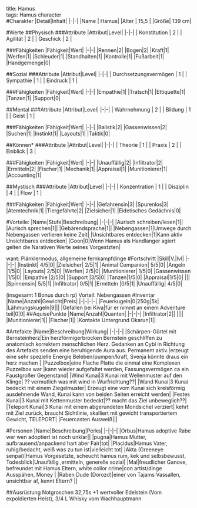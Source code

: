 title: Hamus  
tags: Hamus character  
#Charakter
|Detail|Inhalt|
|-|-|
|Name | Hamus|
|Alter | 15,5 |
|Größe| 139 cm|


#Werte
##Physisch
###Attribute
|Attribut|Level|
|-|-|
| Konstitution | 2 |
| Agilität | 2 |
| Geschick | 2 |

###Fähigkeiten
|Fähigkeit|Wert|
|-|-|
|Rennen|2|
|Bogen|2|
|Kraft|1|
|Werfen|1|
|Schleuder|1|
|Standhalten|1|
|Kontrolle|1|
|Fußarbeit|1|
|Handgemenge|0|


##Sozial
###Attribute 
|Attribut|Level|
|-|-|
| Durchsetzungsvermögen | 1 |
| Sympathie | 1 |
| Eindruck | 1 |


###Fähigkeiten
|Fähigkeit|Wert|
|-|-|
|Empathie|1|
|Tratsch|1|
|Ettiquette|1|
|Tanzen|1|
|Support|0|



##Mental
###Attribute 
|Attribut|Level|
|-|-|
| Wahrnehmung | 2 |
| Bildung | 1 |
| Geist | 1 |


###Fähigkeiten
|Fähigkeit|Wert|
|-|-|
|Balistik|2|
|Gassenwissen|2|
|Suchen|1|
|Instinkt|1|
|Layouts|1|
|Taktik|0|

##Können*
###Attribute 
|Attribut|Level|
|-|-|
| Theorie | 1 |
| Praxis | 2 |
| Einblick | 3 |

###Fähigkeiten
|Fähigkeit|Wert|
|-|-|
|Unauffällig|2|
|Infiltrator|2|
|Ermitteln|2|
|Fischer|1|
|Mechanik|1|
|Appraisal|1|
|Munitionierer|1|
|Accounting|1|

##Mystisch
###Attribute 
|Attribut|Level|
|-|-|
| Konzentration | 1 |
| Disziplin | 4 |
| Flow | 1 |


###Fähigkeiten
|Fähigkeit|Wert|
|-|-|
|Gefahrensin|3|
|Spurenlos|3|
|Atemtechnik|1|
|Tiergefährte|2|
|Zielsicher|1|
|Eidetisches Gedächnis|0|

#Vorteile:
|Name|Stufe|Beschreibung|
|-|-|-|
|Aurisch schreiben/lesen|1||
|Aurisch sprechen|1||
|Gebärendsprache|1||
|Nebengassen|1|Umwege durch Nebengassen verlieren keine Zeit|
|Unsichtbares entdecken|1|Kann aktiv Unsichtbares entdecken|
|Goon|0|Wenn Hamus als Handlanger agiert gelten die Narativen Werte seines Vorgestzten|

want: Plänklermodus, allgemeine fernkampfdinge
#Fortschritt
|Skill|V.|lvl|
|-|-|-|
|Instinkt| 4/5|0|
|Zielsicher| 2/5|1|
|Animal Companion| 5/5|0|
|Angeln |1/5|0|
|Layouts| 2/5|0|
|Werfen| 2/5|0|
|Munitionierer| 1/5|0|
|Gassenwissen |1/5|0|
|Empathie |2/5|0|
|Support |3/5|0|
|Tanzen|1/5|0|
|Appraisal|1/5|0|
|||
|Spinnensin| 5/5|1|
|Infiltrator| 0/5|1|
|Ermitteln |0/5|1|
|Unauffällig| 4/5|0|

(insgesamt 1 Bonus durch rp) Vorteil: Nebengassen 
#Inventar
|Name|Anzahl|Gewicht|Preis|
|-|-|-|-|
|Feuerkugeln|0|250g|5k|
|Lähmungskugeln|9|||
|Gefallen bei Kiva|für er nimmt an einem Adventure teil|0|0|
##AquisePunkte
|Name|Anzahl|Quanten|
|-|-|-|
|Infiltrator|2||
||||
|Munitionierer|1||
|Fischer|1||
|Kontakte Untergrund Okarun|1||



#Artefakte
|Name|Beschreibung|Wirkung|
|-|-|-|
|Schärpen-Gürtel mit Bernsteinherz|Ein herzförmigerbrocken Bernstein geschliffen zu anatomisch korrektem menschlichen Herz. Gedanken an Cybi in Richtung des Artefakts senden eine beruhigende Aura aus. Permanent aktiv.|erzeugt eine sehr spezielle Energie Beleben/pumpen/kraft, Svenja könnte draus ein herz machen |
|Puzzelbox|eine Flache Platte die einmal eine Komplexen Puzzelbox war |kann wieder aufgefaltet werden, Fassungsvermögen ca ein Faustgroßer Gegenstand|
|Wind Kunai|3 Kunai mit Wellenmuster auf den Klinge| ?? vermutlich was mit wind in Wurfrichtung??|
|Wand Kunai|3 Kunai bedeckt mit einem Ziegelmuster| Erzeugt eine vom Kunai sich kreisförmig ausdehnende Wand, Kunai kann von beiden Seiten erreicht werden|
|Festes Kunai|3 Kunai mit Kettenmuster bedeckt|?? macht das Ziel unbeweglich??|
|Teleport Kunai|3 Kunai mit einem abgerundeten Mondsichel verziert| kehrt mit Ziel zurück, braucht Sichtlinie, skalliert mit gewicht transportiertem Gewicht, TELEPORT|
|Feuercasten Ausweiß|||

#Personen
|Name|Beschreibung|Perks|
|-|-|-|
|Orbus|Hamus adoptive Rabe wer wen adoptiert ist noch unklar||
|pugna|Hamus Mutter, aufbrausend/anpackend hart aber Fair|tot|
|Placidus|Hamus Vater, ruhig/bedacht, weiß was zu tun ist|vielleicht tot|
|Akta (Greeneye senpai)|Hamus Vorgesetzte, scheucht hamus rum, kek und selbsbewusst, Todesblick|Unaufällig ,ermitteln, generelle sozial|
|Mal|freudlicher Ganove, befreundet mit Hamus Eltern, white collor crime|con artist/dinge Ausspähen, Money |
|Raben Dude (Dorozd)|einer von Tajams Vassallen, unsichtbar af, kennt Eltern? ||


##Ausrüstung
Notgroschen 32,75s +1 wertvoller Edelstein (Vom expoldierten Heist), 3/4 L Whisky vom Wachhauptmann   




